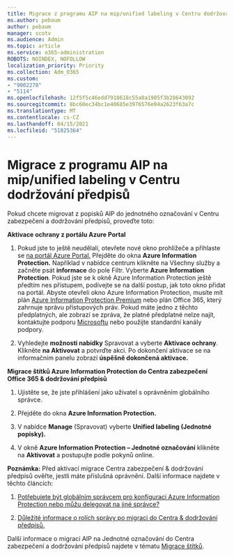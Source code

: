 ```yaml
---
title: Migrace z programu AIP na mip/unified labeling v Centru dodržování předpisů
ms.author: pebaum
author: pebaum
manager: scotv
ms.audience: Admin
ms.topic: article
ms.service: o365-administration
ROBOTS: NOINDEX, NOFOLLOW
localization_priority: Priority
ms.collection: Adm_O365
ms.custom:
- "9002278"
- "5114"
ms.openlocfilehash: 12f5f5c46edd7918618c55a8a1905f3b28643092
ms.sourcegitcommit: 8bc60ec34bc1e40685e3976576e04a2623f63a7c
ms.translationtype: MT
ms.contentlocale: cs-CZ
ms.lasthandoff: 04/15/2021
ms.locfileid: "51825364"
---
```

# <a name="migration-from-aip-to-mipunified-labeling-in-the-compliance-center"></a>Migrace z programu AIP na mip/unified labeling v Centru dodržování předpisů

Pokud chcete migrovat z popisků AIP do jednotného označování v Centru zabezpečení a dodržování předpisů, proveďte toto:

**Aktivace ochrany z portálu Azure Portal**

1. Pokud jste to ještě neudělali, otevřete nové okno prohlížeče a přihlaste se [na portál Azure Portal.](https://docs.microsoft.com/azure/information-protection/deploy-use/configure-policy#signing-in-to-the-azure-portal) Přejděte do okna **Azure Information Protection.** Například v nabídce centrum klikněte  na Všechny služby a začněte psát **informace** do pole Filtr. Vyberte **Azure Information Protection**. Pokud jste se k okně Azure Information Protection ještě [](https://docs.microsoft.com/azure/information-protection/deploy-use/configure-policy#to-access-the-azure-information-protection-blade-for-the-first-time) předtím nes přístupem, podívejte se na další postup, jak toto okno přidat na portál. Abyste otevřeli okno Azure Information Protection, musíte mít plán [Azure Information Protection Premium](https://www.microsoft.com/cloud-platform/azure-information-protection-pricing) nebo plán Office 365, který zahrnuje správu přístupových práv. Pokud máte jedno z těchto předplatných, ale zobrazí se zpráva, že platné předplatné nelze najít, kontaktujte podporu [Microsoftu](https://docs.microsoft.com/azure/information-protection/get-started/information-support#to-contact-microsoft-support) nebo použijte standardní kanály podpory.

2. Vyhledejte **možnosti nabídky** Spravovat a vyberte **Aktivace ochrany**. Klikněte **na Aktivovat** a potvrďte akci. Po dokončení aktivace se na informačním panelu zobrazí **úspěšně dokončená aktivace.**

**Migrace štítků Azure Information Protection do Centra zabezpečení Office 365 & dodržování předpisů**

1. Ujistěte se, že jste přihlášení jako uživatel s oprávněním globálního správce.

2. Přejděte do okna **Azure Information Protection.**

3. V nabídce **Manage** (Spravovat) vyberte **Unified labeling (Jednotné popisky).**

4. V okně **Azure Information Protection – Jednotné označování** klikněte na **Aktivovat** a postupujte podle pokynů online.

**Poznámka:** Před aktivací migrace Centra zabezpečení & dodržování předpisů ověřte, jestli máte příslušná oprávnění. Další informace najdete v těchto článcích:

1. [Potřebujete být globálním správcem pro konfiguraci Azure Information Protection nebo můžu delegovat na jiné správce?](https://docs.microsoft.com/azure/information-protection/faqs#do-you-need-to-be-a-global-admin-to-configure-azure-information-protection-or-can-i-delegate-to-other-administrators)

2. [Důležité informace o rolích správy po migraci do Centra & dodržování předpisů.](https://docs.microsoft.com/azure/information-protection/configure-policy-migrate-labels#important-information-about-administrative-roles)

Další informace o migraci AIP na Jednotné označování do Centra zabezpečení a dodržování předpisů najdete v tématu [Migrace štítků](https://docs.microsoft.com/azure/information-protection/configure-policy-migrate-labels).
